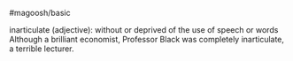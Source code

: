 #magoosh/basic

inarticulate (adjective): without or deprived of the use of speech or words 
Although a brilliant economist, Professor Black was completely inarticulate, a terrible lecturer. 
